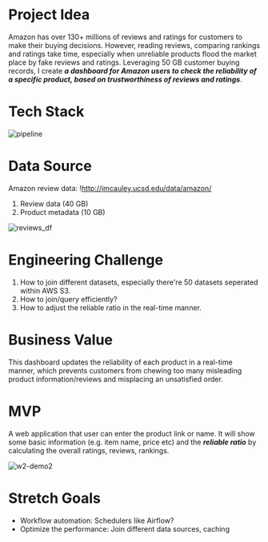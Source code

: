 # Project Idea 
Amazon has over 130+ millions of reviews and ratings for customers to make their buying decisions. However, reading reviews, comparing rankings and ratings take time, especially when unreliable products flood the market place by fake reviews and ratings. Leveraging 50 GB customer buying records, I create **_a dashboard for Amazon users to check the reliability of a specific product, based on trustworthiness of reviews and ratings_**. 

# Tech Stack

![pipeline](https://user-images.githubusercontent.com/11646036/51764047-f1730980-2088-11e9-9584-d076dcaf27bc.png)


# Data Source
Amazon review data: !http://jmcauley.ucsd.edu/data/amazon/
1. Review data (40 GB) 
2. Product metadata (10 GB)

![reviews_df](https://user-images.githubusercontent.com/11646036/51401319-4bab2200-1aff-11e9-8083-0c8741a102c3.png)
  

# Engineering Challenge
1. How to join different datasets, especially there're 50 datasets seperated within AWS S3.
2. How to join/query efficiently?
3. How to adjust the reliable ratio in the real-time manner.

# Business Value
This dashboard updates the reliability of each product in a real-time manner, which prevents customers from chewing too many misleading product information/reviews and misplacing an unsatisfied order.

# MVP
A web application that user can enter the product link or name. It will show some basic information (e.g. item name, price etc) and the **_reliable ratio_** by calculating the overall ratings, reviews, rankings. 

![w2-demo2](https://user-images.githubusercontent.com/11646036/51765825-bde6ae00-208d-11e9-9c81-2c6c7dabd892.png)


# Stretch Goals
* Workflow automation: Schedulers like Airflow?
* Optimize the performance: Join different data sources, caching

